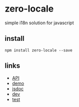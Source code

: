 zero-locale
====================

simple i18n solution for javascript

## install

```shell
npm install zero-locale --save
```

## links

* [API](./doc/api.md)
* [demo](./demo)
* [jsdoc](./doc/jsdoc)
* [dev](./doc/dev.md)
* [test](./spec)

